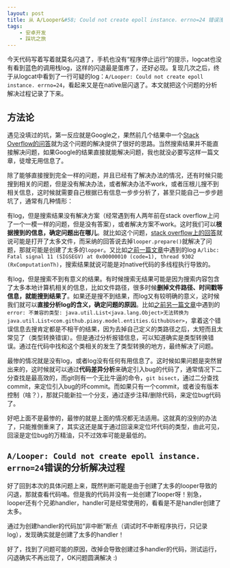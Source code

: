 ```yaml
---
layout: post
title: 从 A/Looper&#58; Could not create epoll instance. errno=24 错误浅谈解决各种 bug 的思路
tags:
    - 安卓开发
    - 踩坑之旅
---
```


今天代码写着写着就莫名闪退了，手机也没有“程序停止运行”的提示，logcat也没有看到蓝色的调用栈log，这样的闪退最是蛋疼了，还好必现。复现几次之后，终于从logcat中看到了一行可疑的log：`A/Looper: Could not create epoll instance. errno=24`，看起来又是在native层闪退了。本文就把这个问题的分析解决过程记录了下来。

## 方法论
遇见没填过的坑，第一反应就是Google之，果然前几个结果中一个[Stack Overflow的问答](http://stackoverflow.com/questions/15203271/could-not-create-epoll-instance-errno-24)就为这个问题的解决提供了很好的思路。当然搜索结果并不能直接解决问题，如果Google的结果直接就能解决问题，我也就没必要写这样一篇文章，徒增无用信息了。

除了能够直接搜到完全一样的问题，并且已经有了解决办法的情况，还有时候只能搜到相关的问题，但是没有解决办法，或者解决办法不work，或者压根儿搜不到相关信息，这时候就需要自己根据已有信息一步步分析了，甚至只能自己一步步趟坑了，通常有几种情形：

有log，但是搜索结果没有解决方案（经常遇到有人两年前在stack overflow上问了一个一模一样的问题，但是没有答案），或者解决方案不work。这时我们可以**根据搜到的信息，确定问题出在哪儿**。就比如这个问题，[stack overflow上的回答](http://stackoverflow.com/questions/15203271/could-not-create-epoll-instance-errno-24)就说可能是打开了太多文件，而采纳的回答说去掉`looper.prepare()`就解决了问题，那就可能是创建了太多的`lopper`。又比如[之前一篇文章](/2016/02/24/Robust-Android-Audio-encapsulation/index.html)中遇到的log `A/libc: Fatal signal 11 (SIGSEGV) at 0x00000010 (code=1), thread 9302 (RxComputationTh)`，搜索结果就说可能是对native代码的多线程执行导致的。

有log，但是搜索不到有意义的结果。有时候搜索无结果可能是因为搜索内容包含了太多本地计算机相关的信息，比如文件路径，很多时候**删掉文件路径、时间戳等信息，就能搜到结果了**。如果还是搜不到结果，而log又有较明确的意义，这时候我们就可以**直接分析log的含义，确定问题的原因**。比如[之前另一篇文章](/2015/10/06/AndroidTDDBootStrap-Use-OkBuck/index.html)中遇到的`error: 不兼容的类型: java.util.List<java.lang.Object>无法转换为 java.util.List<com.github.piasy.model.entities.GithubUser>`，拿着这个错误信息去搜肯定都是不相干的结果，因为去掉自己定义的类路径之后，太短而且太常见了（类型转换错误）。但是通过分析报错信息，可以知道确实是类型转换错误。通过在代码中找和这个类相关的发生了类型转换的地方，最终解决了问题。

最惨的情况就是没有log，或者log没有任何有用信息了。这时候如果问题是突然冒出来的，这时候就可以通过**代码差异分析**来确定引入bug的代码了，通常情况下二分查找是最高效的，而git则有一个无比牛逼的命令，`git bisect`，通过二分查找commit，来定位引入bug的坏commit。而如果只有一个commit，或者没有版本控制（啥？），那就只能新拉一个分支，通过逐步注释/删除代码，来定位bug代码了。

好吧上面不是最惨的，最惨的就是上面的情况都无法适用。这就真的没别的办法了，只能推倒重来了，其实这还是属于通过回滚来定位坏代码的类型，由此可见，回滚是定位bug的万精油，只不过效率可能是最低的。

## `A/Looper: Could not create epoll instance. errno=24`错误的分析解决过程
好了回到本次的具体问题上来，既然判断可能是由于创建了太多的looper导致的闪退，那就查看代码咯。但是我的代码并没有一处创建了looper呀！别急，looper还有个兄弟handler，handler可是经常使用的，看看是不是handler创建了太多。

通过为创建handler的代码加“非中断”断点（调试时不中断程序执行，只记录log），发现确实就是创建了太多的handler！

好了，找到了问题可能的原因，改掉会导致创建过多handler的代码，测试运行，闪退确实不再出现了，OK问题圆满解决 :)
